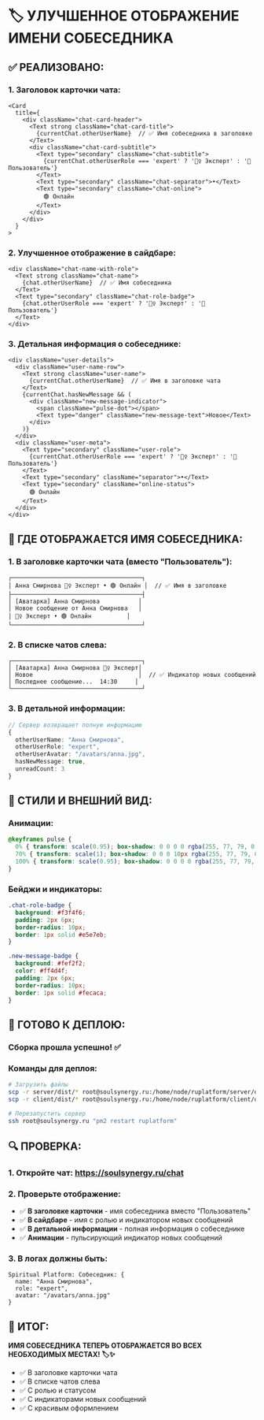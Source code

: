 # 🏷️ УЛУЧШЕННОЕ ОТОБРАЖЕНИЕ ИМЕНИ СОБЕСЕДНИКА

## ✅ **РЕАЛИЗОВАНО:**

### **1. Заголовок карточки чата:**
```tsx
<Card
  title={
    <div className="chat-card-header">
      <Text strong className="chat-card-title">
        {currentChat.otherUserName}  // ✅ Имя собеседника в заголовке
      </Text>
      <div className="chat-card-subtitle">
        <Text type="secondary" className="chat-subtitle">
          {currentChat.otherUserRole === 'expert' ? '🧘‍♀️ Эксперт' : '👤 Пользователь'}
        </Text>
        <Text type="secondary" className="chat-separator">•</Text>
        <Text type="secondary" className="chat-online">
          🟢 Онлайн
        </Text>
      </div>
    </div>
  }
>
```

### **2. Улучшенное отображение в сайдбаре:**
```tsx
<div className="chat-name-with-role">
  <Text strong className="chat-name">
    {chat.otherUserName}  // ✅ Имя собеседника
  </Text>
  <Text type="secondary" className="chat-role-badge">
    {chat.otherUserRole === 'expert' ? '🧘‍♀️ Эксперт' : '👤 Пользователь'}
  </Text>
</div>
```

### **3. Детальная информация о собеседнике:**
```tsx
<div className="user-details">
  <div className="user-name-row">
    <Text strong className="user-name">
      {currentChat.otherUserName}  // ✅ Имя в заголовке чата
    </Text>
    {currentChat.hasNewMessage && (
      <div className="new-message-indicator">
        <span className="pulse-dot"></span>
        <Text type="danger" className="new-message-text">Новое</Text>
      </div>
    )}
  </div>
  <div className="user-meta">
    <Text type="secondary" className="user-role">
      {currentChat.otherUserRole === 'expert' ? '🧘‍♀️ Эксперт' : '👤 Пользователь'}
    </Text>
    <Text type="secondary" className="separator">•</Text>
    <Text type="secondary" className="online-status">
      🟢 Онлайн
    </Text>
  </div>
</div>
```

## 🎯 **ГДЕ ОТОБРАЖАЕТСЯ ИМЯ СОБЕСЕДНИКА:**

### **1. В заголовке карточки чата (вместо "Пользователь"):**
```
┌─────────────────────────────────────┐
│ Анна Смирнова 🧘‍♀️ Эксперт • 🟢 Онлайн │  // ✅ Имя в заголовке
├─────────────────────────────────────┤
│ [Аватарка] Анна Смирнова           │
│ Новое сообщение от Анна Смирнова   │
│ 🧘‍♀️ Эксперт • 🟢 Онлайн          │
└─────────────────────────────────────┘
```

### **2. В списке чатов слева:**
```
┌─────────────────────────────────────┐
│ [Аватарка] Анна Смирнова 🧘‍♀️ Эксперт│
│ Новое                              │  // ✅ Индикатор новых сообщений
│ Последнее сообщение...  14:30     │
└─────────────────────────────────────┘
```

### **3. В детальной информации:**
```typescript
// Сервер возвращает полную информацию
{
  otherUserName: "Анна Смирнова",
  otherUserRole: "expert",
  otherUserAvatar: "/avatars/anna.jpg",
  hasNewMessage: true,
  unreadCount: 3
}
```

## 🎨 **СТИЛИ И ВНЕШНИЙ ВИД:**

### **Анимации:**
```css
@keyframes pulse {
  0% { transform: scale(0.95); box-shadow: 0 0 0 0 rgba(255, 77, 79, 0.7); }
  70% { transform: scale(1); box-shadow: 0 0 0 10px rgba(255, 77, 79, 0); }
  100% { transform: scale(0.95); box-shadow: 0 0 0 0 rgba(255, 77, 79, 0); }
}
```

### **Бейджи и индикаторы:**
```css
.chat-role-badge {
  background: #f3f4f6;
  padding: 2px 6px;
  border-radius: 10px;
  border: 1px solid #e5e7eb;
}

.new-message-badge {
  background: #fef2f2;
  color: #ff4d4f;
  padding: 2px 6px;
  border-radius: 10px;
  border: 1px solid #fecaca;
}
```

## 🚀 **ГОТОВО К ДЕПЛОЮ:**

### **Сборка прошла успешно!** ✅

### **Команды для деплоя:**
```bash
# Загрузить файлы
scp -r server/dist/* root@soulsynergy.ru:/home/node/ruplatform/server/dist/
scp -r client/dist/* root@soulsynergy.ru:/home/node/ruplatform/client/dist/

# Перезапустить сервер
ssh root@soulsynergy.ru "pm2 restart ruplatform"
```

## 🔍 **ПРОВЕРКА:**

### **1. Откройте чат:** https://soulsynergy.ru/chat
### **2. Проверьте отображение:**
- ✅ **В заголовке карточки** - имя собеседника вместо "Пользователь"
- ✅ **В сайдбаре** - имя с ролью и индикатором новых сообщений
- ✅ **В детальной информации** - полная информация о собеседнике
- ✅ **Анимации** - пульсирующий индикатор новых сообщений

### **3. В логах должны быть:**
```
Spiritual Platform: Собеседник: {
  name: "Анна Смирнова",
  role: "expert",
  avatar: "/avatars/anna.jpg"
}
```

## 🎯 **ИТОГ:**

**ИМЯ СОБЕСЕДНИКА ТЕПЕРЬ ОТОБРАЖАЕТСЯ ВО ВСЕХ НЕОБХОДИМЫХ МЕСТАХ! 🏷️✨**

- ✅ В заголовке карточки чата
- ✅ В списке чатов слева
- ✅ С ролью и статусом
- ✅ С индикаторами новых сообщений
- ✅ С красивым оформлением

